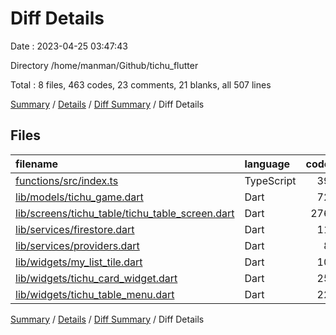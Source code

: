 # Diff Details

Date : 2023-04-25 03:47:43

Directory /home/manman/Github/tichu_flutter

Total : 8 files,  463 codes, 23 comments, 21 blanks, all 507 lines

[Summary](results.md) / [Details](details.md) / [Diff Summary](diff.md) / Diff Details

## Files
| filename | language | code | comment | blank | total |
| :--- | :--- | ---: | ---: | ---: | ---: |
| [functions/src/index.ts](/functions/src/index.ts) | TypeScript | 39 | 16 | 5 | 60 |
| [lib/models/tichu_game.dart](/lib/models/tichu_game.dart) | Dart | 72 | 0 | 4 | 76 |
| [lib/screens/tichu_table/tichu_table_screen.dart](/lib/screens/tichu_table/tichu_table_screen.dart) | Dart | 276 | 7 | 6 | 289 |
| [lib/services/firestore.dart](/lib/services/firestore.dart) | Dart | 11 | 0 | 1 | 12 |
| [lib/services/providers.dart](/lib/services/providers.dart) | Dart | 8 | 0 | 1 | 9 |
| [lib/widgets/my_list_tile.dart](/lib/widgets/my_list_tile.dart) | Dart | 10 | 0 | 0 | 10 |
| [lib/widgets/tichu_card_widget.dart](/lib/widgets/tichu_card_widget.dart) | Dart | 25 | 0 | 4 | 29 |
| [lib/widgets/tichu_table_menu.dart](/lib/widgets/tichu_table_menu.dart) | Dart | 22 | 0 | 0 | 22 |

[Summary](results.md) / [Details](details.md) / [Diff Summary](diff.md) / Diff Details